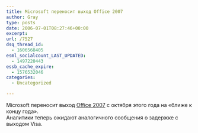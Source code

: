 ```yaml
---
title: Microsoft переносит выход Office 2007
author: Gray
type: posts
date: 2006-07-01T08:27:46+00:00
excerpt:
url: /7527
dsq_thread_id:
  - 1606568405
esml_socialcount_LAST_UPDATED:
  - 1497220443
essb_cache_expire:
  - 1576532046
categories:
  - Uncategorized

---
```








Microsoft переносит выход <a href="http://www.timesofmalta.com/core/article.php?id=229137" target="_blank">Office 2007</a> с октября этого года на &#171;ближе к концу года&#187;.  
Аналитики теперь ожидают аналогичного сообщения о задержке с выходом Visa.
